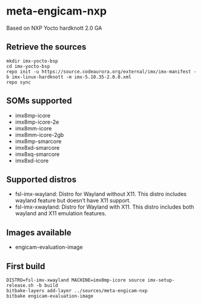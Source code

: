 
meta-engicam-nxp
================

Based on NXP Yocto hardknott 2.0 GA


Retrieve the sources
--------------------

```
mkdir imx-yocto-bsp
cd imx-yocto-bsp
repo init -u https://source.codeaurora.org/external/imx/imx-manifest -b imx-linux-hardknott -m imx-5.10.35-2.0.0.xml
repo sync
```

SOMs supported
--------------

- imx8mp-icore
- imx8mp-icore-2e
- imx8mm-icore
- imx8mm-icore-2gb
- imx8mp-smarcore
- imx8xd-smarcore
- imx8xq-smarcore
- imx8xd-icore

Supported distros
-----------------

- fsl-imx-wayland: Distro for Wayland without X11. This distro includes wayland feature but doesn’t have X11 support.
- fsl-imx-xwayland: Distro for Wayland with X11. This distro includes both wayland and X11 emulation features.

Images available
----------------

- engicam-evaluation-image

First build
-----------

```
DISTRO=fsl-imx-xwayland MACHINE=imx8mp-icore source imx-setup-release.sh -b build
bitbake-layers add-layer ../sources/meta-engicam-nxp
bitbake engicam-evaluation-image
```

